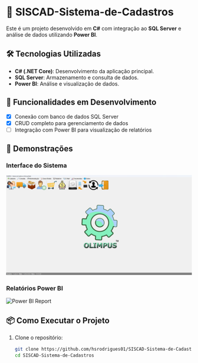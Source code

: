 # 🚀 SISCAD-Sistema-de-Cadastros

Este é um projeto desenvolvido em **C#** com integração ao **SQL Server** e análise de dados utilizando **Power BI**.

## 🛠️ Tecnologias Utilizadas

- **C# (.NET Core)**: Desenvolvimento da aplicação principal.
- **SQL Server**: Armazenamento e consulta de dados.
- **Power BI**: Análise e visualização de dados.

## 🚧 Funcionalidades em Desenvolvimento

- [x] Conexão com banco de dados SQL Server
- [x] CRUD completo para gerenciamento de dados
- [ ] Integração com Power BI para visualização de relatórios

## 📸 Demonstrações

### Interface do Sistema
![Interface](./imagens/interface.png)

### Relatórios Power BI
![Power BI Report](./imagens/relatorio_powerbi.png)

## 📦 Como Executar o Projeto

1. Clone o repositório:

   ```bash
   git clone https://github.com/hsrodrigues01/SISCAD-Sistema-de-Cadastros.git
   cd SISCAD-Sistema-de-Cadastros
